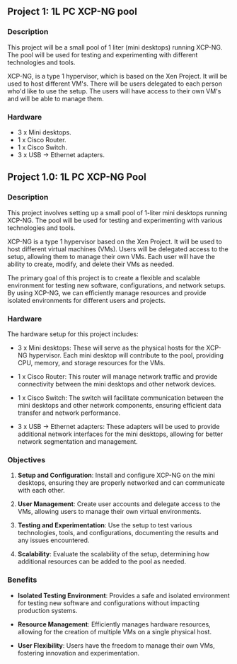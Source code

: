 ## Project 1: 1L PC XCP-NG pool

### Description

This project will be a small pool of 1 liter (mini desktops) running XCP-NG.
The pool will be used for testing and experimenting with different technologies
and tools.

XCP-NG, is a type 1 hypervisor, which is based on the Xen Project. It will be
used to host different VM's. There will be users delegated to each person who'd
like to use the setup. The users will have access to their own VM's and will be
able to manage them.

### Hardware

- 3 x Mini desktops.
- 1 x Cisco Router.
- 1 x Cisco Switch.
- 3 x USB -> Ethernet adapters.

## Project 1.0: 1L PC XCP-NG Pool

### Description

This project involves setting up a small pool of 1-liter mini desktops running
XCP-NG. The pool will be used for testing and experimenting with various
technologies and tools.

XCP-NG is a type 1 hypervisor based on the Xen Project. It will be used to host
different virtual machines (VMs). Users will be delegated access to the setup,
allowing them to manage their own VMs. Each user will have the ability to
create, modify, and delete their VMs as needed.

The primary goal of this project is to create a flexible and scalable
environment for testing new software, configurations, and network setups. By
using XCP-NG, we can efficiently manage resources and provide isolated
environments for different users and projects.

### Hardware

The hardware setup for this project includes:

- 3 x Mini desktops: These will serve as the physical hosts for the XCP-NG
hypervisor. Each mini desktop will contribute to the pool, providing CPU,
memory, and storage resources for the VMs.

- 1 x Cisco Router: This router will manage network traffic and provide
connectivity between the mini desktops and other network devices.

- 1 x Cisco Switch: The switch will facilitate communication between the mini
desktops and other network components, ensuring efficient data transfer and
network performance.

- 3 x USB -> Ethernet adapters: These adapters will be used to provide
additional network interfaces for the mini desktops, allowing for better
network segmentation and management.

### Objectives

1. **Setup and Configuration**: Install and configure XCP-NG on the mini
   desktops, ensuring they are properly networked and can communicate with each
other.

2. **User Management**: Create user accounts and delegate access to the VMs,
   allowing users to manage their own virtual environments.

3. **Testing and Experimentation**: Use the setup to test various technologies,
   tools, and configurations, documenting the results and any issues
encountered.

4. **Scalability**: Evaluate the scalability of the setup, determining how
   additional resources can be added to the pool as needed.

### Benefits

- **Isolated Testing Environment**: Provides a safe and isolated environment
for testing new software and configurations without impacting production
systems.

- **Resource Management**: Efficiently manages hardware resources, allowing for
the creation of multiple VMs on a single physical host.

- **User Flexibility**: Users have the freedom to manage their own VMs,
fostering innovation and experimentation.
